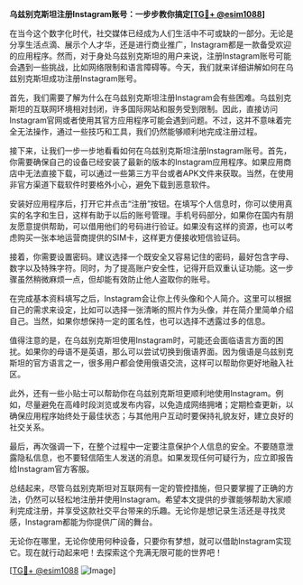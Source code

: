 **乌兹别克斯坦注册Instagram账号：一步步教你搞定[[TG💪+ @esim1088](https://t.me/s/esim1088)]**

在当今这个数字化时代，社交媒体已经成为人们生活中不可或缺的一部分。无论是分享生活点滴、展示个人才华，还是进行商业推广，Instagram都是一款备受欢迎的应用程序。然而，对于身处乌兹别克斯坦的用户来说，注册Instagram账号可能会遇到一些挑战，比如网络限制和语言障碍等。今天，我们就来详细讲解如何在乌兹别克斯坦成功注册Instagram账号。

首先，我们需要了解为什么在乌兹别克斯坦注册Instagram会有些困难。乌兹别克斯坦的互联网环境相对封闭，许多国际网站和服务受到限制。因此，直接访问Instagram官网或者使用其官方应用程序可能会遇到问题。不过，这并不意味着完全无法操作，通过一些技巧和工具，我们仍然能够顺利地完成注册过程。

接下来，让我们一步一步地看看如何在乌兹别克斯坦注册Instagram账号。首先，你需要确保自己的设备已经安装了最新的版本的Instagram应用程序。如果应用商店中无法直接下载，可以通过一些第三方平台或者APK文件来获取。当然，在使用非官方渠道下载软件时要格外小心，避免下载到恶意软件。

安装好应用程序后，打开它并点击“注册”按钮。在填写个人信息时，你可以使用真实的名字和生日，这样有助于以后的账号管理。手机号码部分，如果你在国内有朋友愿意提供帮助，可以借用他们的号码进行验证。如果没有这样的资源，也可以考虑购买一张本地运营商提供的SIM卡，这样更方便接收短信验证码。

接着，你需要设置密码。建议选择一个既安全又容易记住的密码，最好包含字母、数字以及特殊字符。同时，为了提高账户安全性，记得开启双重认证功能。这一步骤虽然稍微麻烦一点，但却能有效防止他人盗取你的账号。

在完成基本资料填写之后，Instagram会让你上传头像和个人简介。这里可以根据自己的需求来设定，比如可以选择一张清晰的照片作为头像，并在简介里简单介绍自己。当然，如果你想保持一定的匿名性，也可以选择不透露过多的信息。

值得注意的是，在乌兹别克斯坦使用Instagram时，可能还会面临语言方面的困扰。如果你的母语不是英语，那么可以尝试切换到俄语界面。因为俄语是乌兹别克斯坦的官方语言之一，很多用户都会使用俄语交流，这样可以帮助你更好地融入社区。

此外，还有一些小贴士可以帮助你在乌兹别克斯坦更顺利地使用Instagram。例如，尽量避免在高峰时段浏览或发布内容，以免造成网络拥堵；定期检查更新，以确保应用程序始终处于最佳状态；与其他用户互动时要保持礼貌友好，建立良好的社交关系。

最后，再次强调一下，在整个过程中一定要注意保护个人信息的安全。不要随意泄露隐私信息，也不要轻信陌生人发送的消息。如果发现任何可疑行为，应立即报告给Instagram官方客服。

总结起来，尽管乌兹别克斯坦对互联网有一定的管控措施，但只要掌握了正确的方法，仍然可以轻松地注册并使用Instagram。希望本文提供的步骤能够帮助大家顺利完成注册，并享受这款社交平台带来的乐趣。无论你是想记录生活还是寻找灵感，Instagram都能为你提供广阔的舞台。

无论你在哪里，无论你使用何种设备，只要你有梦想，就可以借助Instagram实现它。现在就行动起来吧！去探索这个充满无限可能的世界吧！

[[TG💪+ @esim1088](https://t.me/s/esim1088) ![Image](https://i.postimg.cc/4NQfJmqS/Snipaste-2025-05-13-00-14-12.png)]